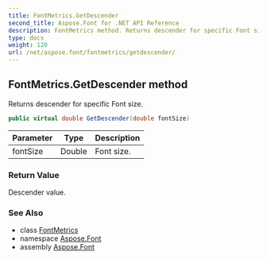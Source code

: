 ```yaml
---
title: FontMetrics.GetDescender
second_title: Aspose.Font for .NET API Reference
description: FontMetrics method. Returns descender for specific Font size
type: docs
weight: 120
url: /net/aspose.font/fontmetrics/getdescender/
---
```

## FontMetrics.GetDescender method

Returns descender for specific Font size.

```csharp
public virtual double GetDescender(double fontSize)
```

| Parameter | Type | Description |
| --- | --- | --- |
| fontSize | Double | Font size. |

### Return Value

Descender value.

### See Also

* class [FontMetrics](../)
* namespace [Aspose.Font](../../../aspose.font/)
* assembly [Aspose.Font](../../../)


